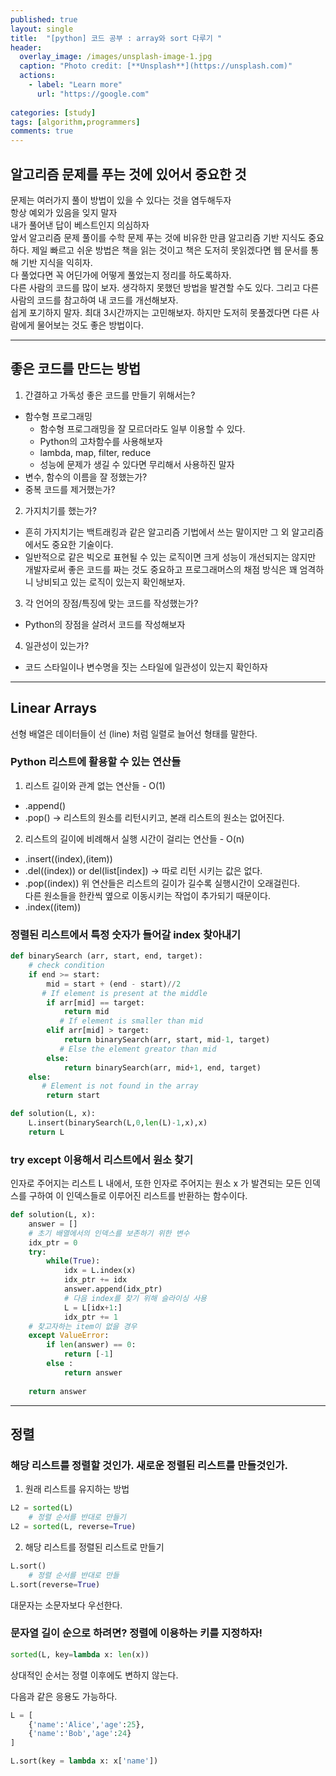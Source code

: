 ```yaml
---
published: true
layout: single
title:  "[python] 코드 공부 : array와 sort 다루기 "
header:
  overlay_image: /images/unsplash-image-1.jpg
  caption: "Photo credit: [**Unsplash**](https://unsplash.com)"
  actions:
    - label: "Learn more"
      url: "https://google.com"
      
categories: [study]
tags: [algorithm,programmers]
comments: true
---
```

  

  
## 알고리즘 문제를 푸는 것에 있어서 중요한 것   

문제는 여러가지 풀이 방법이 있을 수 있다는 것을 염두해두자  
항상 예외가 있음을 잊지 말자  
내가 풀어낸 답이 베스트인지 의심하자  
앞서 알고리즘 문제 풀이를 수학 문제 푸는 것에 비유한 만큼 알고리즘 기반 지식도 중요하다.   제일 빠르고 쉬운 방법은 책을 읽는 것이고 책은 도저히 못읽겠다면 웹 문서를 통해 기반 지식을 익히자.  
다 풀었다면 꼭 어딘가에 어떻게 풀었는지 정리를 하도록하자.  
다른 사람의 코드를 많이 보자. 생각하지 못했던 방법을 발견할 수도 있다. 그리고 다른 사람의 코드를 참고하여 내 코드를 개선해보자.  
쉽게 포기하지 말자. 최대 3시간까지는 고민해보자. 하지만 도저히 못풀겠다면 다른 사람에게 물어보는 것도 좋은 방법이다.  
  


------------------------------------

## 좋은 코드를 만드는 방법  

1. 간결하고 가독성 좋은 코드를 만들기 위해서는?
- 함수형 프로그래밍
    - 함수형 프로그래밍을 잘 모르더라도 일부 이용할 수 있다.
    - Python의 고차함수를 사용해보자
    - lambda, map, filter, reduce
    - 성능에 문제가 생길 수 있다면 무리해서 사용하진 말자
- 변수, 함수의 이름을 잘 정했는가?
- 중복 코드를 제거했는가?

2. 가지치기를 했는가?
- 흔히 가지치기는 백트래킹과 같은 알고리즘 기법에서 쓰는 말이지만 그 외 알고리즘에서도 중요한 기술이다.
- 일반적으로 같은 빅오로 표현될 수 있는 로직이면 크게 성능이 개선되지는 않지만 개발자로써 좋은 코드를 짜는 것도 중요하고 프로그래머스의 채점 방식은 꽤 엄격하니 낭비되고 있는 로직이 있는지 확인해보자.

3. 각 언어의 장점/특징에 맞는 코드를 작성했는가?
- Python의 장점을 살려서 코드를 작성해보자

4. 일관성이 있는가?
- 코드 스타일이나 변수명을 짓는 스타일에 일관성이 있는지 확인하자
  


------------------------------------

## Linear Arrays  

선형 배열은 데이터들이 선 (line) 처럼 일렬로 늘어선 형태를 말한다.
  

### Python 리스트에 활용할 수 있는 연산들  

1. 리스트 길이와 관계 없는 연산들 - O(1)
- .append()
- .pop() -> 리스트의 원소를 리턴시키고, 본래 리스트의 원소는 없어진다. 

2. 리스트의 길이에 비례해서 실행 시간이 걸리는 연산들 - O(n)
- .insert((index),(item))
- .del((index)) or del(list\[index\]) -> 따로 리턴 시키는 값은 없다. 
- .pop((index))
위 연산들은 리스트의 길이가 길수록 실행시간이 오래걸린다.  
다른 원소들을 한칸씩 옆으로 이동시키는 작업이 추가되기 때문이다.
- .index((item))

### 정렬된 리스트에서 특정 숫자가 들어갈 index 찾아내기  

~~~python
def binarySearch (arr, start, end, target):
    # check condition
    if end >= start:
        mid = start + (end - start)//2
       # If element is present at the middle
        if arr[mid] == target:
            return mid
           # If element is smaller than mid
        elif arr[mid] > target:
            return binarySearch(arr, start, mid-1, target)
           # Else the element greator than mid
        else:
            return binarySearch(arr, mid+1, end, target)
    else:
       # Element is not found in the array
        return start

def solution(L, x):
    L.insert(binarySearch(L,0,len(L)-1,x),x)
    return L
~~~

### try except 이용해서 리스트에서 원소 찾기   
인자로 주어지는 리스트 L 내에서, 또한 인자로 주어지는 원소 x 가 발견되는 모든 인덱스를 구하여 이 인덱스들로 이루어진 리스트를 반환하는 함수이다. 

~~~python
def solution(L, x):
    answer = []
    # 초기 배열에서의 인덱스를 보존하기 위한 변수 
    idx_ptr = 0
    try:
        while(True):
            idx = L.index(x)
            idx_ptr += idx 
            answer.append(idx_ptr)
            # 다음 index를 찾기 위해 슬라이싱 사용
            L = L[idx+1:]
            idx_ptr += 1
    # 찾고자하는 item이 없을 경우
    except ValueError:     
        if len(answer) == 0:
            return [-1]
        else :
            return answer
    
    return answer
~~~
  


------------------------------------
  
## 정렬  

### 해당 리스트를 정렬할 것인가. 새로운 정렬된 리스트를 만들것인가.  

1. 원래 리스트를 유지하는 방법

~~~python
L2 = sorted(L)
    # 정렬 순서를 반대로 만들기
L2 = sorted(L, reverse=True)
~~~

2. 해당 리스트를 정렬된 리스트로 만들기

~~~python
L.sort()
    # 정렬 순서를 반대로 만들
L.sort(reverse=True)
~~~

대문자는 소문자보다 우선한다. 

### 문자열 길이 순으로 하려면? 정렬에 이용하는 키를 지정하자!  

~~~python
sorted(L, key=lambda x: len(x))
~~~

상대적인 순서는 정렬 이후에도 변하지 않는다.

다음과 같은 응용도 가능하다. 

~~~python
L = [
    {'name':'Alice','age':25},
    {'name':'Bob','age':24}
]

L.sort(key = lambda x: x['name'])
~~~

 